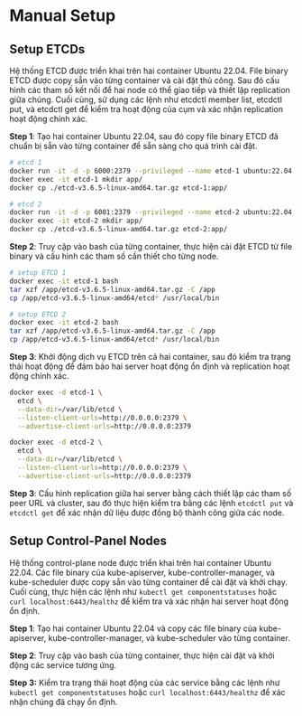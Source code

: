 # Manual Setup

## Setup ETCDs

Hệ thống ETCD được triển khai trên hai container Ubuntu 22.04. File binary ETCD được copy sẵn vào từng container và cài đặt thủ công. Sau đó cấu hình các tham số kết nối để hai node có thể giao tiếp và thiết lập replication giữa chúng. Cuối cùng, sử dụng các lệnh như etcdctl member list, etcdctl put, và etcdctl get để kiểm tra hoạt động của cụm và xác nhận replication hoạt động chính xác.

**Step 1**: Tạo hai container Ubuntu 22.04, sau đó copy file binary ETCD đã chuẩn bị sẵn vào từng container để sẵn sàng cho quá trình cài đặt.
```bash
# etcd 1
docker run -it -d -p 6000:2379 --privileged --name etcd-1 ubuntu:22.04
docker exec -it etcd-1 mkdir app/
docker cp ./etcd-v3.6.5-linux-amd64.tar.gz etcd-1:app/

# etcd 2
docker run -it -d -p 6001:2379 --privileged --name etcd-2 ubuntu:22.04
docker exec -it etcd-2 mkdir app/
docker cp ./etcd-v3.6.5-linux-amd64.tar.gz etcd-2:app/
```

**Step 2**: Truy cập vào bash của từng container, thực hiện cài đặt ETCD từ file binary và cấu hình các tham số cần thiết cho từng node.

```bash
# setup ETCD 1
docker exec -it etcd-1 bash
tar xzf /app/etcd-v3.6.5-linux-amd64.tar.gz -C /app
cp /app/etcd-v3.6.5-linux-amd64/etcd* /usr/local/bin

# setup ETCD 2
docker exec -it etcd-2 bash
tar xzf /app/etcd-v3.6.5-linux-amd64.tar.gz -C /app
cp /app/etcd-v3.6.5-linux-amd64/etcd* /usr/local/bin
```

**Step 3**: Khởi động dịch vụ ETCD trên cả hai container, sau đó kiểm tra trạng thái hoạt động để đảm bảo hai server hoạt động ổn định và replication hoạt động chính xác.

```bash
docker exec -d etcd-1 \
  etcd \
  --data-dir=/var/lib/etcd \
  --listen-client-urls=http://0.0.0.0:2379 \
  --advertise-client-urls=http://0.0.0.0:2379

docker exec -d etcd-2 \
  etcd \
  --data-dir=/var/lib/etcd \
  --listen-client-urls=http://0.0.0.0:2379 \
  --advertise-client-urls=http://0.0.0.0:2379
```

**Step 3**: Cấu hình replication giữa hai server bằng cách thiết lập các tham số peer URL và cluster, sau đó thực hiện kiểm tra bằng các lệnh `etcdctl put` và `etcdctl get` để xác nhận dữ liệu được đồng bộ thành công giữa các node.

## Setup Control-Panel Nodes

Hệ thống control-plane node được triển khai trên hai container Ubuntu 22.04. Các file binary của kube-apiserver, kube-controller-manager, và kube-scheduler được copy sẵn vào từng container để cài đặt và khởi chạy. Cuối cùng, thực hiện các lệnh như `kubectl get componentstatuses` hoặc `curl localhost:6443/healthz` để kiểm tra và xác nhận hai server hoạt động ổn định.

**Step 1**: Tạo hai container Ubuntu 22.04 và copy các file binary của kube-apiserver, kube-controller-manager, và kube-scheduler vào từng container.

**Step 2**: Truy cập vào bash của từng container, thực hiện cài đặt và khởi động các service tương ứng.

**Step 3:** Kiểm tra trạng thái hoạt động của các service bằng các lệnh như `kubectl get componentstatuses` hoặc `curl localhost:6443/healthz` để xác nhận chúng đã chạy ổn định.
